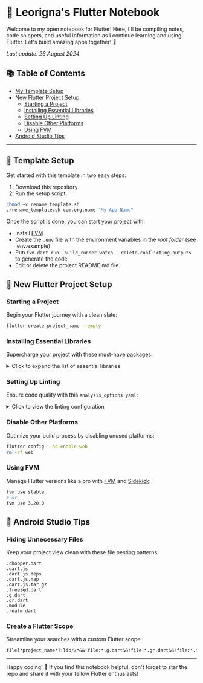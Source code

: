 # 🚀 Leorigna's Flutter Notebook

Welcome to my open notebook for Flutter! Here, I'll be compiling notes, code snippets, and useful information as I continue learning and using Flutter. Let's build amazing apps together! 🌟

*Last update: 26 August 2024*

## 📚 Table of Contents

- [My Template Setup](#-template-setup)
- [New Flutter Project Setup](#-new-flutter-project-setup)
  - [Starting a Project](#starting-a-project)
  - [Installing Essential Libraries](#installing-essential-libraries)
  - [Setting Up Linting](#setting-up-linting)
  - [Disable Other Platforms](#disable-other-platforms)
  - [Using FVM](#using-fvm)
- [Android Studio Tips](#-android-studio-tips)


---

## 🧩 Template Setup

Get started with this template in two easy steps:

1. Download this repository
2. Run the setup script:

```bash
chmod +x rename_template.sh
./rename_template.sh com.org.name "My App Name"
```

Once the script is done, you can start your project with:
 - Install [FVM](https://fvm.app/)
 - Create the `.env` file with the environment variables in the *root folder* (see .env.example)
 - Run `fvm dart run  build_runner watch --delete-conflicting-outputs` to generate the code
 - Edit or delete the project README.md file

## 🔧 New Flutter Project Setup

### Starting a Project

Begin your Flutter journey with a clean slate:

```bash
flutter create project_name --empty
```

### Installing Essential Libraries

Supercharge your project with these must-have packages:

<details>
<summary>Click to expand the list of essential libraries</summary>

```bash
# Linting
flutter pub add dev:very_good_analysis dev:custom_lint

# State management: Riverpod
flutter pub add flutter_riverpod riverpod_annotation
flutter pub add dev:riverpod_generator dev:riverpod_lint

# Data classes: Freezed
flutter pub add freezed_annotation json_annotation
flutter pub add dev:build_runner dev:freezed dev:json_serializable

# Routing
flutter pub add auto_route dev:auto_route_generator

# Theming
flutter pub add flex_color_scheme

# Logging 
flutter pub add flutter_bugfender #todo signup and get key

# Environment variables
flutter pub add envied dev:envied_generator

# Icons and Splash Screen generators
flutter pub add dev:flutter_launcher_icons dev:flutter_native_splash

# Misc
flutter pub add package_info_plus universal_platform shared_preferences permission_handler

# Other
flutter pub add share_plus url_launcher
```

</details>

### Setting Up Linting

Ensure code quality with this `analysis_options.yaml`:

<details>
<summary>Click to view the linting configuration</summary>

```yaml
include: package:very_good_analysis/analysis_options.yaml

analyzer:
  language:
    strict-casts: true
    strict-inference: true
    strict-raw-types: true

  errors:
    close_sinks: ignore
    missing_required_param: error
    missing_return: error
    record_literal_one_positional_no_trailing_comma: error
    collection_methods_unrelated_type: warning
    unrelated_type_equality_checks: warning

  exclude:
    - "**/*.g.dart"
    - "**/*.freezed.dart"
    - test/.test_coverage.dart
    - lib/generated_plugin_registrant.dart

  plugins:
    - custom_lint

linter:
  rules:
    public_member_api_docs: false
    prefer_single_quotes: false
    no_leading_underscores_for_local_identifiers: false
```

</details>

### Disable Other Platforms

Optimize your build process by disabling unused platforms:

```bash
flutter config --no-enable-web
rm -rf web
```

### Using FVM

Manage Flutter versions like a pro with [FVM](https://fvm.app/) and [Sidekick](https://github.com/fluttertools/sidekick):

```bash
fvm use stable
# or
fvm use 3.20.0
```

## 🎨 Android Studio Tips

### Hiding Unnecessary Files

Keep your project view clean with these file nesting patterns:

```
.chopper.dart
.dart.js
.dart.js.deps
.dart.js.map
.dart.js.tar.gz
.freezed.dart
.g.dart
.gr.dart
.module
.realm.dart
```

### Create a Flutter Scope

Streamline your searches with a custom Flutter scope:

```
file[*project_name*]:lib//*&&!file:*.g.dart&&!file:*.gr.dart&&!file:*.freezed.dart 
```


---

Happy coding! 🎉 If you find this notebook helpful, don't forget to star the repo and share it with your fellow Flutter enthusiasts!